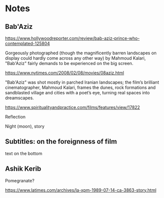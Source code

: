 # Notes

## Bab'Aziz

https://www.hollywoodreporter.com/review/bab-aziz-prince-who-contemplated-125804

Gorgeously photographed (though the magnificently barren landscapes on display could hardly come across any other way) by Mahmoud Kalari, "Bab'Aziz" fairly demands to be experienced on the big screen. 

https://www.nytimes.com/2008/02/08/movies/08aziz.html

"Bab'Aziz" was shot mostly in parched Iranian landscapes; the film’s brilliant cinematographer, Mahmoud Kalari, frames the dunes, rock formations and sandblasted village and cities with a poet’s eye, turning real spaces into dreamscapes.

https://www.spiritualityandpractice.com/films/features/view/17822

Reflection

Night (moon), story

## Subtitles: on the foreignness of film 

text on the bottom

## Ashik Kerib

Pomegranate?

https://www.latimes.com/archives/la-xpm-1989-07-14-ca-3863-story.html

